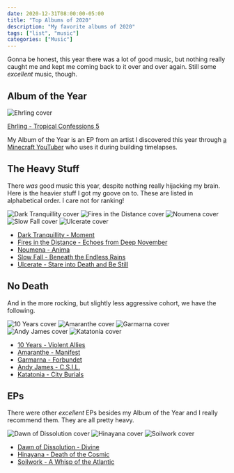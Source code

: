 ```yaml
---
date: 2020-12-31T08:00:00-05:00
title: "Top Albums of 2020"
description: "My favorite albums of 2020"
tags: ["list", "music"]
categories: ["Music"]
---
```


Gonna be honest, this year there was a lot of good music, but nothing really caught me and kept me coming back to it over and over again.  Still some _excellent_ music, though.

<!-- more -->

## Album of the Year

![Ehrling cover](https://is2-ssl.mzstatic.com/image/thumb/Music113/v4/ec/97/8a/ec978ae2-e65b-4d1b-b3f3-85a110ed5bc1/source/600x600bb.jpg)

[Ehrling - Tropical Confessions 5](https://music.apple.com/us/album/tropical-confessions-pt-5-ep/1520660160)

My Album of the Year is an EP from an artist I discovered this year through [a Minecraft YouTuber](https://www.youtube.com/user/Keralis) who uses it during building timelapses.

## The Heavy Stuff

There _was_ good music this year, despite nothing really hijacking my brain. Here is the heavier stuff I got my goove on to. These are listed in alphabetical order. I care not for ranking!

![Dark Tranquillity cover](https://is1-ssl.mzstatic.com/image/thumb/Music124/v4/af/88/73/af8873cd-655f-5cc5-0b01-844ff372b88a/source/100x100bb.jpg)
![Fires in the Distance cover](https://is3-ssl.mzstatic.com/image/thumb/Music113/v4/e7/46/f6/e746f601-f191-5275-a323-911a6259afe0/source/100x100bb.jpg)
![Noumena cover](https://is3-ssl.mzstatic.com/image/thumb/Music114/v4/81/69/d0/8169d003-cc87-9af2-e7eb-5570e4fdfede/source/100x100bb.jpg)
![Slow Fall cover](https://is1-ssl.mzstatic.com/image/thumb/Music124/v4/18/f6/02/18f602f9-d5bd-4f30-743f-a5cd16840871/source/100x100bb.jpg)
![Ulcerate cover](https://is4-ssl.mzstatic.com/image/thumb/Music114/v4/d5/e4/74/d5e47401-0b1f-5f9b-9b23-26d49a069063/source/100x100bb.jpg)

- [Dark Tranquillity - Moment](https://music.apple.com/us/album/moment/1539792447)
- [Fires in the Distance - Echoes from Deep November](https://music.apple.com/us/album/echoes-from-deep-november/1513015521)
- [Noumena - Anima](https://music.apple.com/us/album/anima/1526320898)
- [Slow Fall - Beneath the Endless Rains](https://music.apple.com/us/album/beneath-the-endless-rains/1531287663)
- [Ulcerate - Stare into Death and Be Still](https://music.apple.com/us/album/stare-into-death-and-be-still/1501528592)

## No Death

And in the more rocking, but slightly less aggressive cohort, we have the following.

![10 Years cover](https://is3-ssl.mzstatic.com/image/thumb/Music123/v4/e0/77/ef/e077eff8-6900-94e0-c8a8-40ef6732d36a/source/100x100bb.jpg)
![Amaranthe cover](https://is5-ssl.mzstatic.com/image/thumb/Music123/v4/98/b8/22/98b82207-0b74-c419-446e-81e78bb59373/source/100x100bb.jpg)
![Garmarna cover](https://is1-ssl.mzstatic.com/image/thumb/Music123/v4/a4/f1/a5/a4f1a5ec-8a59-23aa-1963-36be54042c81/source/100x100bb.jpg)
![Andy James cover](https://is5-ssl.mzstatic.com/image/thumb/Music114/v4/0a/e0/29/0ae029bf-0348-7ad5-09bc-466f9ee149bd/source/100x100bb.jpg)
![Katatonia cover](https://is1-ssl.mzstatic.com/image/thumb/Music123/v4/48/da/dd/48daddb8-38a7-74e2-b271-18b6476ebd44/source/100x100bb.jpg)

- [10 Years - Violent Allies](https://music.apple.com/us/album/violent-allies/1521307470)
- [Amaranthe - Manifest](https://music.apple.com/us/album/manifest/1518221131)
- [Garmarna - Forbundet](https://music.apple.com/us/album/f%C3%B6rbundet/1502313901)
- [Andy James - C.S.I.L.](https://music.apple.com/us/album/c-s-i-l/1528278417)
- [Katatonia - City Burials](https://music.apple.com/us/album/city-burials/1494960292)

## EPs

There were other _excellent_ EPs besides my Album of the Year and I really recommend them. They are all pretty heavy.

![Dawn of Dissolution cover](https://is4-ssl.mzstatic.com/image/thumb/Music113/v4/4f/a1/7c/4fa17c47-c2eb-5421-9a0b-fa65f5e6c605/source/100x100bb.jpg)
![Hinayana cover](https://is3-ssl.mzstatic.com/image/thumb/Music113/v4/de/c9/c6/dec9c6b8-dca8-ba13-0a8e-b9dbbd589243/source/100x100bb.jpg)
![Soilwork cover](https://is2-ssl.mzstatic.com/image/thumb/Music114/v4/95/3e/07/953e0731-dfe8-0bbf-1ced-51d1949f7085/source/100x100bb.jpg)

- [Dawn of Dissolution - Divine](https://music.apple.com/us/album/divine-ep/1515393355)
- [Hinayana - Death of the Cosmic](https://music.apple.com/us/album/death-of-the-cosmic-ep/1519346468)
- [Soilwork - A Whisp of the Atlantic](https://music.apple.com/us/album/a-whisp-of-the-atlantic/1533713817)
